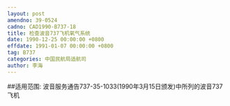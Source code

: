 ```yaml
---
layout: post
amendno: 39-0524
cadno: CAD1990-B737-18
title: 检查波音737飞机氧气系统
date: 1990-12-25 00:00:00 +0800
effdate: 1991-01-07 00:00:00 +0800
tag: B737
categories: 中国民航局适航司
author: 李海
---
```


##适用范围:
波音服务通告737-35-1033(1990年3月15日颁发)中所列的波音737飞机

